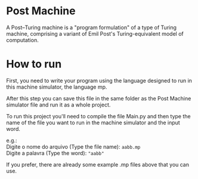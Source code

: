 # Post Machine
A Post–Turing machine is a "program formulation" of a type of Turing machine, comprising a variant of Emil Post's Turing-equivalent model of computation.

# How to run

First, you need to write your program using the language designed to run in this machine simulator, the language mp.

After this step you can save this file in the same folder as the Post Machine simulator file and run it as a whole project.

To run this project you'll need to compile the file Main.py and then type the name of the file you want to run in the machine simulator and the input word.

e.g.:  
Digite o nome do arquivo (Type the file name): `aabb.mp`  
Digite a palavra (Type the word): `"aabb"`

If you prefer, there are already some example .mp files above that you can use.
